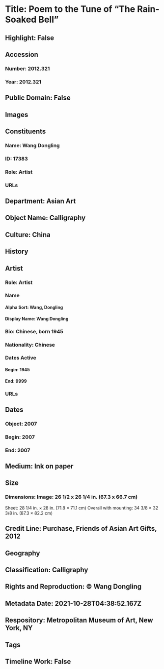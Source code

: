 # Title: Poem to the Tune of “The Rain-Soaked Bell”
## Highlight: False
## Accession
### Number: 2012.321
### Year: 2012.321
## Public Domain: False
## Images
## Constituents
### Name: Wang Dongling
### ID: 17383
### Role: Artist
### URLs
## Department: Asian Art
## Object Name: Calligraphy
## Culture: China
## History
## Artist
### Role: Artist
### Name
#### Alpha Sort: Wang, Dongling
#### Display Name: Wang Dongling
### Bio: Chinese, born 1945
### Nationality: Chinese
### Dates Active
#### Begin: 1945
#### End: 9999
### URLs
## Dates
### Object: 2007
### Begin: 2007
### End: 2007
## Medium: Ink on paper
## Size
### Dimensions: Image: 26 1/2 x 26 1/4 in. (67.3 x 66.7 cm)
Sheet: 28 1/4 in. × 28 in. (71.8 × 71.1 cm)
Overall with mounting: 34 3/8 × 32 3/8 in. (87.3 × 82.2 cm)
## Credit Line: Purchase, Friends of Asian Art Gifts, 2012
## Geography
## Classification: Calligraphy
## Rights and Reproduction: © Wang Dongling
## Metadata Date: 2021-10-28T04:38:52.167Z
## Respository: Metropolitan Museum of Art, New York, NY
## Tags
## Timeline Work: False